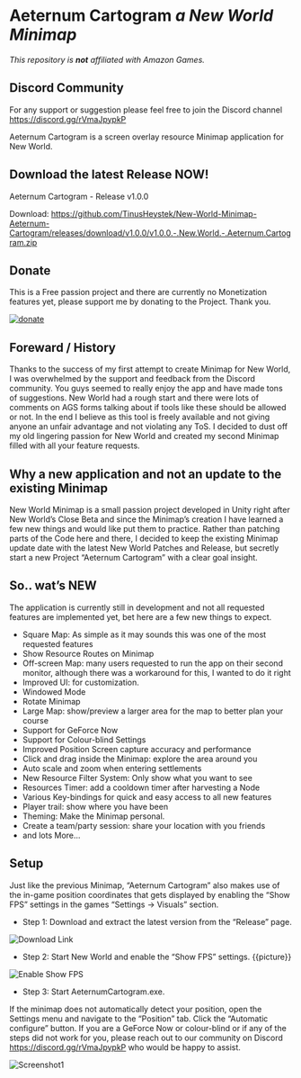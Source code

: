 # Aeternum Cartogram *a New World Minimap*

*This repository is **not** affiliated with Amazon Games.*

## Discord Community
For any support or suggestion please feel free to join the Discord channel https://discord.gg/rVmaJpypkP 

Aeternum Cartogram is a screen overlay resource Minimap application for New World.

## Download the latest Release NOW!
Aeternum Cartogram - Release v1.0.0

Download: https://github.com/TinusHeystek/New-World-Minimap-Aeternum-Cartogram/releases/download/v1.0.0/v1.0.0.-.New.World.-.Aeternum.Cartogram.zip

## Donate
This is a Free passion project and there are currently no Monetization features yet, please support me by donating to the Project. Thank you.

[![donate](https://user-images.githubusercontent.com/56069078/198734196-e92c1e2a-df04-4676-847c-c0e0a197b9e0.png)](https://www.paypal.com/donate?hosted_button_id=BBBW8SBCXYRSU)

## Foreward / History

Thanks to the success of my first attempt to create Minimap for New World, I was overwhelmed by the support and feedback from the Discord community. You guys seemed to really enjoy the app and have made tons of suggestions. 
New World had a rough start and there were lots of comments on AGS forms talking about if tools like these should be allowed or not. In the end I believe as this tool is freely available and not giving anyone an unfair advantage and not violating any ToS. I decided to dust off my old lingering passion for New World and created my second Minimap filled with all your feature requests.

## Why a new application and not an update to the existing Minimap

New World Minimap is a small passion project developed in Unity right after New World’s Close Beta and since the Minimap’s creation I have learned a few new things and would like put them to practice. Rather than patching parts of the Code here and there, I decided to keep the existing Minimap update date with the latest New World Patches and Release, but secretly start a new Project “Aeternum Cartogram” with a clear goal insight.

## So.. wat’s NEW

The application is currently still in development and not all requested features are implemented yet, bet here are a few new things to expect.

-	Square Map: As simple as it may sounds this was one of the most requested features
-	Show Resource Routes on Minimap
-	Off-screen Map: many users requested to run the app on their second monitor, although there was a workaround for this, I wanted to do it right
-	Improved UI: for customization.
-	Windowed Mode
-	Rotate Minimap
-	Large Map: show/preview a larger area for the map to better plan your course
-	Support for GeForce Now
-	Support for Colour-blind Settings
-	Improved Position Screen capture accuracy and performance
-	Click and drag inside the Minimap: explore the area around you
-	Auto scale and zoom when entering settlements
-	New Resource Filter System: Only show what you want to see
-	Resources Timer: add a cooldown timer after harvesting a Node
-	Various Key-bindings for quick and easy access to all new features
-	Player trail: show where you have been
-	Theming: Make the Minimap personal.
-	Create a team/party session: share your location with you friends
-	and lots More…

## Setup

Just like the previous Minimap, “Aeternum Cartogram” also makes use of the in-game position coordinates that gets displayed by enabling the “Show FPS” settings in the games “Settings -> Visuals” section. 

- Step 1: Download and extract the latest version from the “Release” page.

![Download Link](https://user-images.githubusercontent.com/56069078/198733470-8fa094a1-e01f-4cfd-9bd4-79057f473829.png)

- Step 2: Start New World and enable the “Show FPS” settings. {{picture}}

![Enable Show FPS](https://user-images.githubusercontent.com/56069078/198733186-02e00b95-95c4-4baf-af01-40611caf550f.png)

- Step 3: Start AeternumCartogram.exe. 

If the minimap does not automatically detect your position, open the Settings menu and navigate to the “Position” tab.  Click the “Automatic configure” button. 
If you are a GeForce Now or colour-blind or if any of the steps did not work for you, please reach out to our community on Discord  https://discord.gg/rVmaJpypkP who would be happy to assist.

![Screenshot1](https://user-images.githubusercontent.com/56069078/198733214-ccf95ab6-777f-4467-b6d0-0085a49826de.png)
